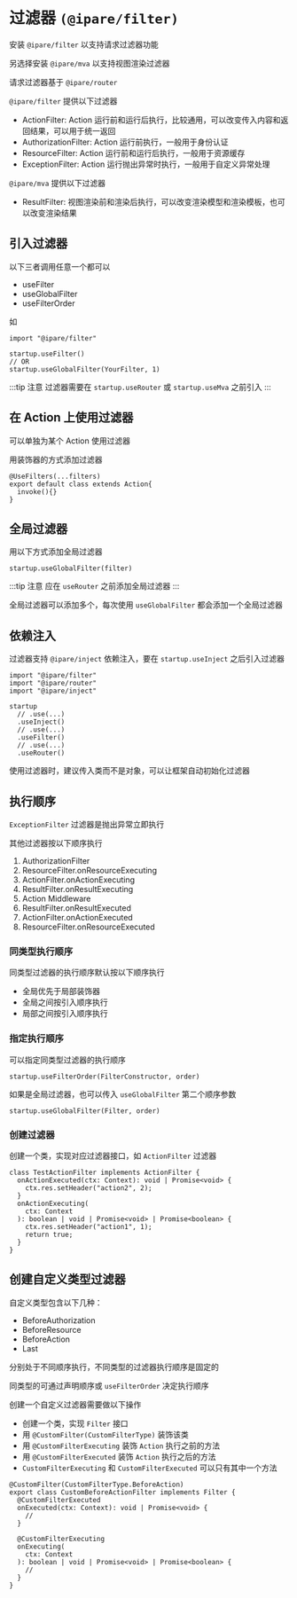# 过滤器 `(@ipare/filter)`

安装 `@ipare/filter` 以支持请求过滤器功能

另选择安装 `@ipare/mva` 以支持视图渲染过滤器

请求过滤器基于 `@ipare/router`

`@ipare/filter` 提供以下过滤器

- ActionFilter: Action 运行前和运行后执行，比较通用，可以改变传入内容和返回结果，可以用于统一返回
- AuthorizationFilter: Action 运行前执行，一般用于身份认证
- ResourceFilter: Action 运行前和运行后执行，一般用于资源缓存
- ExceptionFilter: Action 运行抛出异常时执行，一般用于自定义异常处理

`@ipare/mva` 提供以下过滤器

- ResultFilter: 视图渲染前和渲染后执行，可以改变渲染模型和渲染模板，也可以改变渲染结果

## 引入过滤器

以下三者调用任意一个都可以

- useFilter
- useGlobalFilter
- useFilterOrder

如

```TS
import "@ipare/filter"

startup.useFilter()
// OR
startup.useGlobalFilter(YourFilter, 1)
```

:::tip 注意
过滤器需要在 `startup.useRouter` 或 `startup.useMva` 之前引入
:::

## 在 Action 上使用过滤器

可以单独为某个 Action 使用过滤器

用装饰器的方式添加过滤器

```TS
@UseFilters(...filters)
export default class extends Action{
  invoke(){}
}
```

## 全局过滤器

用以下方式添加全局过滤器

```TS
startup.useGlobalFilter(filter)
```

:::tip 注意
应在 `useRouter` 之前添加全局过滤器
:::

全局过滤器可以添加多个，每次使用 `useGlobalFilter` 都会添加一个全局过滤器

## 依赖注入

过滤器支持 `@ipare/inject` 依赖注入，要在 `startup.useInject` 之后引入过滤器

```TS
import "@ipare/filter"
import "@ipare/router"
import "@ipare/inject"

startup
  // .use(...)
  .useInject()
  // .use(...)
  .useFilter()
  // .use(...)
  .useRouter()
```

使用过滤器时，建议传入类而不是对象，可以让框架自动初始化过滤器

## 执行顺序

`ExceptionFilter` 过滤器是抛出异常立即执行

其他过滤器按以下顺序执行

1. AuthorizationFilter
2. ResourceFilter.onResourceExecuting
3. ActionFilter.onActionExecuting
4. ResultFilter.onResultExecuting
5. Action Middleware
6. ResultFilter.onResultExecuted
7. ActionFilter.onActionExecuted
8. ResourceFilter.onResourceExecuted

### 同类型执行顺序

同类型过滤器的执行顺序默认按以下顺序执行

- 全局优先于局部装饰器
- 全局之间按引入顺序执行
- 局部之间按引入顺序执行

### 指定执行顺序

可以指定同类型过滤器的执行顺序

```TS
startup.useFilterOrder(FilterConstructor, order)
```

如果是全局过滤器，也可以传入 `useGlobalFilter` 第二个顺序参数

```TS
startup.useGlobalFilter(Filter, order)
```

### 创建过滤器

创建一个类，实现对应过滤器接口，如 `ActionFilter` 过滤器

```TS
class TestActionFilter implements ActionFilter {
  onActionExecuted(ctx: Context): void | Promise<void> {
    ctx.res.setHeader("action2", 2);
  }
  onActionExecuting(
    ctx: Context
  ): boolean | void | Promise<void> | Promise<boolean> {
    ctx.res.setHeader("action1", 1);
    return true;
  }
}
```

## 创建自定义类型过滤器

自定义类型包含以下几种：

- BeforeAuthorization
- BeforeResource
- BeforeAction
- Last

分别处于不同顺序执行，不同类型的过滤器执行顺序是固定的

同类型的可通过声明顺序或 `useFilterOrder` 决定执行顺序

创建一个自定义过滤器需要做以下操作

- 创建一个类，实现 `Filter` 接口
- 用 `@CustomFilter(CustomFilterType)` 装饰该类
- 用 `@CustomFilterExecuting` 装饰 `Action` 执行之前的方法
- 用 `@CustomFilterExecuted` 装饰 `Action` 执行之后的方法
- `CustomFilterExecuting` 和 `CustomFilterExecuted` 可以只有其中一个方法

```TS
@CustomFilter(CustomFilterType.BeforeAction)
export class CustomBeforeActionFilter implements Filter {
  @CustomFilterExecuted
  onExecuted(ctx: Context): void | Promise<void> {
    //
  }

  @CustomFilterExecuting
  onExecuting(
    ctx: Context
  ): boolean | void | Promise<void> | Promise<boolean> {
    //
  }
}
```
